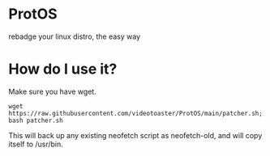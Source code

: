 # ProtOS
rebadge your linux distro, the easy way

# How do I use it?
Make sure you have wget.

`wget https://raw.githubusercontent.com/videotoaster/ProtOS/main/patcher.sh; bash patcher.sh`

This will back up any existing neofetch script as neofetch-old, and will copy itself to /usr/bin.
